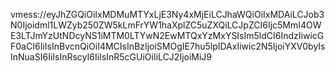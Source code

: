 vmess://eyJhZGQiOiIxMDMuMTYxLjE3Ny4xMjEiLCJhaWQiOiIxMDAiLCJob3N0Ijoidml1LWZyb250ZW5kLmFrYW1haXplZC5uZXQiLCJpZCI6Ijc5MmI4OWE3LTJmYzUtNDcyNS1iMTM0LTYwN2EwMTQxYzMxYSIsIm5ldCI6IndzIiwicGF0aCI6IiIsInBvcnQiOiI4MCIsInBzIjoiSMOgIE7hu5lpIDAxIiwic2N5IjoiYXV0byIsInNuaSI6IiIsInRscyI6IiIsInR5cGUiOiIiLCJ2IjoiMiJ9
